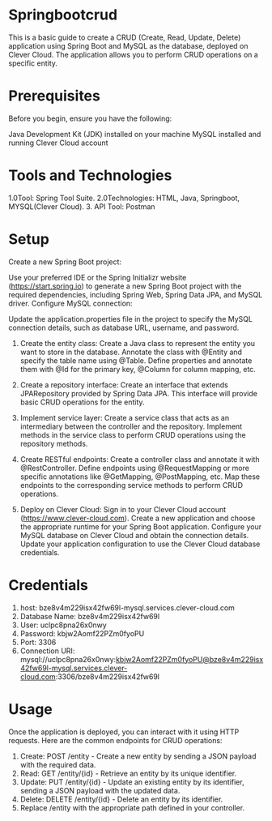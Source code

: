 # Springbootcrud
This is a basic guide to create a CRUD (Create, Read, Update, Delete) application using Spring Boot and MySQL as the database, deployed on Clever Cloud.
The application allows you to perform CRUD operations on a specific entity.

# Prerequisites
Before you begin, ensure you have the following:

Java Development Kit (JDK) installed on your machine
MySQL installed and running
Clever Cloud account

# Tools and Technologies
 1.0Tool: Spring Tool Suite.
 2.0Technologies: HTML, Java, Springboot, MYSQL(Clever Cloud).
 3. API Tool: Postman

# Setup
Create a new Spring Boot project:

Use your preferred IDE or the Spring Initializr website (https://start.spring.io) to generate a new Spring Boot project with the required dependencies, including Spring Web, Spring Data JPA, and MySQL driver.
Configure MySQL connection:

Update the application.properties file in the project to specify the MySQL connection details, such as database URL, username, and password.
1. Create the entity class:
Create a Java class to represent the entity you want to store in the database.
Annotate the class with @Entity and specify the table name using @Table.
Define properties and annotate them with @Id for the primary key, @Column for column mapping, etc.

2. Create a repository interface:
Create an interface that extends JPARepository provided by Spring Data JPA.
This interface will provide basic CRUD operations for the entity.

3. Implement service layer:
Create a service class that acts as an intermediary between the controller and the repository.
Implement methods in the service class to perform CRUD operations using the repository methods.

4. Create RESTful endpoints:
Create a controller class and annotate it with @RestController.
Define endpoints using @RequestMapping or more specific annotations like @GetMapping, @PostMapping, etc.
Map these endpoints to the corresponding service methods to perform CRUD operations.

5. Deploy on Clever Cloud:
Sign in to your Clever Cloud account (https://www.clever-cloud.com).
Create a new application and choose the appropriate runtime for your Spring Boot application.
Configure your MySQL database on Clever Cloud and obtain the connection details.
Update your application configuration to use the Clever Cloud database credentials.

# Credentials
1. host: bze8v4m229isx42fw69l-mysql.services.clever-cloud.com
2. Database Name: bze8v4m229isx42fw69l
3. User: uclpc8pna26x0nwy
4. Password: kbjw2Aomf22PZm0fyoPU
5. Port: 3306
6. Connection URI: mysql://uclpc8pna26x0nwy:kbjw2Aomf22PZm0fyoPU@bze8v4m229isx42fw69l-mysql.services.clever-cloud.com:3306/bze8v4m229isx42fw69l

# Usage
Once the application is deployed, you can interact with it using HTTP requests. Here are the common endpoints for CRUD operations:

1. Create: POST /entity - Create a new entity by sending a JSON payload with the required data.
2. Read: GET /entity/{id} - Retrieve an entity by its unique identifier.
3. Update: PUT /entity/{id} - Update an existing entity by its identifier, sending a JSON payload with the updated data.
4. Delete: DELETE /entity/{id} - Delete an entity by its identifier.
5. Replace /entity with the appropriate path defined in your controller.
